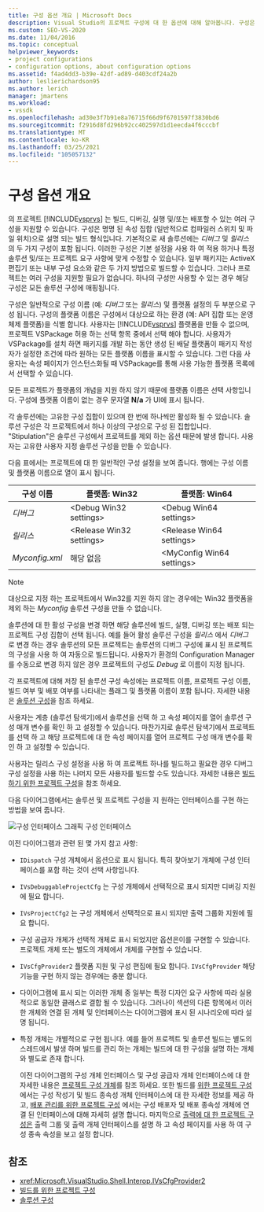 ```yaml
---
title: 구성 옵션 개요 | Microsoft Docs
description: Visual Studio의 프로젝트 구성에 대 한 옵션에 대해 알아봅니다. 구성은 속성 및 파일 위치의 명명 된 집합으로 설명 되는 빌드 형식입니다.
ms.custom: SEO-VS-2020
ms.date: 11/04/2016
ms.topic: conceptual
helpviewer_keywords:
- project configurations
- configuration options, about configuration options
ms.assetid: f4ad4dd3-b39e-42df-ad89-d403cdf24a2b
author: leslierichardson95
ms.author: lerich
manager: jmartens
ms.workload:
- vssdk
ms.openlocfilehash: ad30e3f7b91e8a76715f66d9f6701597f3830bd6
ms.sourcegitcommit: f2916d8fd296b92cc402597d1d1eecda4f6cccbf
ms.translationtype: MT
ms.contentlocale: ko-KR
ms.lasthandoff: 03/25/2021
ms.locfileid: "105057132"
---
```

# <a name="configuration-options-overview"></a>구성 옵션 개요
의 프로젝트 [!INCLUDE[vsprvs](../../code-quality/includes/vsprvs_md.md)] 는 빌드, 디버깅, 실행 및/또는 배포할 수 있는 여러 구성을 지원할 수 있습니다. 구성은 명명 된 속성 집합 (일반적으로 컴파일러 스위치 및 파일 위치)으로 설명 되는 빌드 형식입니다. 기본적으로 새 솔루션에는 *디버그* 및 *릴리스* 의 두 가지 구성이 포함 됩니다. 이러한 구성은 기본 설정을 사용 하 여 적용 하거나 특정 솔루션 및/또는 프로젝트 요구 사항에 맞게 수정할 수 있습니다. 일부 패키지는 ActiveX 편집기 또는 내부 구성 요소와 같은 두 가지 방법으로 빌드할 수 있습니다. 그러나 프로젝트는 여러 구성을 지원할 필요가 없습니다. 하나의 구성만 사용할 수 있는 경우 해당 구성은 모든 솔루션 구성에 매핑됩니다.

 구성은 일반적으로 구성 이름 (예: *디버그* 또는 *릴리스*) 및 플랫폼 설정의 두 부분으로 구성 됩니다. 구성의 플랫폼 이름은 구성에서 대상으로 하는 환경 (예: API 집합 또는 운영 체제 플랫폼)을 식별 합니다. 사용자는 [!INCLUDE[vsprvs](../../code-quality/includes/vsprvs_md.md)] 플랫폼을 만들 수 없으며, 프로젝트 VSPackage 허용 하는 선택 항목 중에서 선택 해야 합니다. 사용자가 VSPackage를 설치 하면 패키지를 개발 하는 동안 생성 된 배달 플랫폼이 패키지 작성자가 설정한 조건에 따라 원하는 모든 플랫폼 이름을 표시할 수 있습니다. 그런 다음 사용자는 속성 페이지가 인스턴스화될 때 VSPackage를 통해 사용 가능한 플랫폼 목록에서 선택할 수 있습니다.

 모든 프로젝트가 플랫폼의 개념을 지원 하지 않기 때문에 플랫폼 이름은 선택 사항입니다. 구성에 플랫폼 이름이 없는 경우 문자열 **N/a** 가 UI에 표시 됩니다.

 각 솔루션에는 고유한 구성 집합이 있으며 한 번에 하나씩만 활성화 될 수 있습니다. 솔루션 구성은 각 프로젝트에서 하나 이상의 구성으로 구성 된 집합입니다. "Stipulation"은 솔루션 구성에서 프로젝트를 제외 하는 옵션 때문에 발생 합니다. 사용자는 고유한 사용자 지정 솔루션 구성을 만들 수 있습니다.

 다음 표에서는 프로젝트에 대 한 일반적인 구성 설정을 보여 줍니다. 행에는 구성 이름 및 플랫폼 이름으로 열이 표시 됩니다.

|구성 이름|플랫폼: Win32|플랫폼: Win64|
|------------------------|----------------------|----------------------|
|*디버그*|\<Debug Win32 settings>|\<Debug Win64 settings>|
|*릴리스*|\<Release Win32 settings>|\<Release Win64 settings>|
|*Myconfig.xml*|해당 없음|\<MyConfig Win64 settings>|

> [!NOTE]
> 대상으로 지정 하는 프로젝트에서 Win32를 지원 하지 않는 경우에는 Win32 플랫폼을 제외 하는 *Myconfig* 솔루션 구성을 만들 수 없습니다.

 솔루션에 대 한 활성 구성을 변경 하면 해당 솔루션에 빌드, 실행, 디버깅 또는 배포 되는 프로젝트 구성 집합이 선택 됩니다. 예를 들어 활성 솔루션 구성을 *릴리스* 에서 *디버그* 로 변경 하는 경우 솔루션의 모든 프로젝트는 솔루션의 디버그 구성에 표시 된 프로젝트의 구성을 사용 하 여 자동으로 빌드됩니다. 사용자가 환경의 Configuration Manager를 수동으로 변경 하지 않은 경우 프로젝트의 구성도 *Debug* 로 이름이 지정 됩니다.

 각 프로젝트에 대해 저장 된 솔루션 구성 속성에는 프로젝트 이름, 프로젝트 구성 이름, 빌드 여부 및 배포 여부를 나타내는 플래그 및 플랫폼 이름이 포함 됩니다. 자세한 내용은 [솔루션 구성](../../extensibility/internals/solution-configuration.md)을 참조 하세요.

 사용자는 계층 (솔루션 탐색기)에서 솔루션을 선택 하 고 속성 페이지를 열어 솔루션 구성 매개 변수를 확인 하 고 설정할 수 있습니다. 마찬가지로 솔루션 탐색기에서 프로젝트를 선택 하 고 해당 프로젝트에 대 한 속성 페이지를 열어 프로젝트 구성 매개 변수를 확인 하 고 설정할 수 있습니다.

 사용자는 릴리스 구성 설정을 사용 하 여 프로젝트 하나를 빌드하고 필요한 경우 디버그 구성 설정을 사용 하는 나머지 모든 사용자를 빌드할 수도 있습니다. 자세한 내용은 [빌드하기 위한 프로젝트 구성](../../extensibility/internals/project-configuration-for-building.md)을 참조 하세요.

 다음 다이어그램에서는 솔루션 및 프로젝트 구성을 지 원하는 인터페이스를 구현 하는 방법을 보여 줍니다.

 ![구성 인터페이스 그래픽](../../extensibility/internals/media/vsconfiginterfaces.gif "vsConfigInterfaces") 구성 인터페이스

 이전 다이어그램과 관련 된 몇 가지 참고 사항:

- `IDispatch` 구성 개체에서 옵션으로 표시 됩니다. 특히 찾아보기 개체에 구성 인터페이스를 포함 하는 것이 선택 사항입니다.

- `IVsDebuggableProjectCfg` 는 구성 개체에서 선택적으로 표시 되지만 디버깅 지원에 필요 합니다.

- `IVsProjectCfg2` 는 구성 개체에서 선택적으로 표시 되지만 출력 그룹화 지원에 필요 합니다.

- 구성 공급자 개체가 선택적 개체로 표시 되었지만 옵션은이를 구현할 수 있습니다. 프로젝트 개체 또는 별도의 개체에서 개체를 구현할 수 있습니다.

- `IVsCfgProvider2` 플랫폼 지원 및 구성 편집에 필요 합니다. `IVsCfgProvider` 해당 기능을 구현 하지 않는 경우에는 충분 합니다.

- 다이어그램에 표시 되는 이러한 개체 중 일부는 특정 디자인 요구 사항에 따라 실용적으로 동일한 클래스로 결합 될 수 있습니다. 그러나이 섹션의 다른 항목에서 이러한 개체와 연결 된 개체 및 인터페이스는 다이어그램에 표시 된 시나리오에 따라 설명 됩니다.

- 특정 개체는 개별적으로 구현 됩니다. 예를 들어 프로젝트 및 솔루션 빌드는 별도의 스레드에서 발생 하며 빌드를 관리 하는 개체는 빌드에 대 한 구성을 설명 하는 개체와 별도로 존재 합니다.

  이전 다이어그램의 구성 개체 인터페이스 및 구성 공급자 개체 인터페이스에 대 한 자세한 내용은 [프로젝트 구성 개체](../../extensibility/internals/project-configuration-object.md)를 참조 하세요. 또한 빌드를 [위한 프로젝트 구성](../../extensibility/internals/project-configuration-for-building.md) 에서는 구성 작성기 및 빌드 종속성 개체 인터페이스에 대 한 자세한 정보를 제공 하 고, [배포 관리를 위한 프로젝트 구성](../../extensibility/internals/project-configuration-for-managing-deployment.md) 에서는 구성 배포자 및 배포 종속성 개체에 연결 된 인터페이스에 대해 자세히 설명 합니다. 마지막으로 [출력에 대 한 프로젝트 구성은](../../extensibility/internals/project-configuration-for-output.md) 출력 그룹 및 출력 개체 인터페이스를 설명 하 고 속성 페이지를 사용 하 여 구성 종속 속성을 보고 설정 합니다.

## <a name="see-also"></a>참조
- <xref:Microsoft.VisualStudio.Shell.Interop.IVsCfgProvider2>
- [빌드를 위한 프로젝트 구성](../../extensibility/internals/project-configuration-for-building.md)
- [솔루션 구성](../../extensibility/internals/solution-configuration.md)
